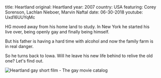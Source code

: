 title: Heartland
original: Heartland
year: 2007
country: USA
featuring: Corey Sorenson, Lachlan Nieboer, Marvin Naftal
date: 06-30-2018
youtube: Uxd16UUYqMc

HG moved away from his home land to study. In New York he started his live over, being openly gay and finally being himself.

But his father is having a hard time with alcohol and now the family farm is in real danger.

So he turns back to Iowa. Will he leave his new life behind to relive the old one? Let's find out.

![Heartland gay short film - The gay movie catalog]({filename}/images/heartland.jpg)



